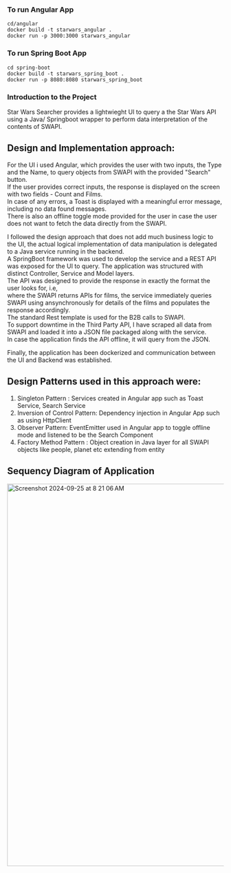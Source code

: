 ### To run Angular App

```
cd/angular
docker build -t starwars_angular .
docker run -p 3000:3000 starwars_angular
```

### To run Spring Boot App

```
cd spring-boot
docker build -t starwars_spring_boot .
docker run -p 8080:8080 starwars_spring_boot
```


### Introduction to the Project

Star Wars Searcher provides a lightwieght UI to query a the Star Wars API using a Java/ Springboot wrapper to perform data interpretation of the contents of SWAPI.

## Design and Implementation approach:

For the UI i used Angular, which provides the user with two inputs, the Type and the Name, to query objects from SWAPI with the provided "Search" button.    
If the user provides correct inputs, the response is displayed on the screen with two fields - Count and Films.    
In case of any errors, a Toast is displayed with a meaningful error message, including no data found messages.    
There is also an offline toggle mode provided for the user in case the user does not want to fetch the data directly from the SWAPI.    

I followed the design approach that does not add much business logic to the UI, the actual logical implementation of data manipulation is delegated to a Java service running in the backend.    
A SpringBoot framework was used to develop the service and a REST API was exposed for the UI to query. The application was structured with distinct Controller, Service and Model layers.    
The API was designed to provide the response in exactly the format the user looks for, i.e,   
where the SWAPI returns APIs for films, the service immediately queries SWAPI using ansynchronously for details of the films and populates the response accordingly.   
The standard Rest template is used for the B2B calls to SWAPI.    
To support downtime in the Third Party API, I have scraped all data from SWAPI and loaded it into a JSON file packaged along with the service.    
In case the application finds the API offline, it will query from the JSON.   

Finally, the application has been dockerized and communication between the UI and Backend was established.   

## Design Patterns used in this approach were:

1. Singleton Pattern : Services created in Angular app such as Toast Service, Search Service   
2. Inversion of Control Pattern: Dependency injection in Angular App such as using HttpClient   
3. Observer Pattern:  EventEmitter used in Angular app to toggle offline mode and listened to be the Search Component   
4. Factory Method Pattern : Object creation in Java layer for all SWAPI objects like people, planet etc extending from entity

## Sequency Diagram of Application

<img width="888" alt="Screenshot 2024-09-25 at 8 21 06 AM" src="https://github.com/user-attachments/assets/479ec064-b354-4133-a39c-68206e7bc98e">

